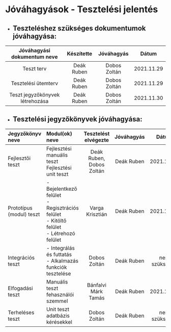 # Jóváhagyások - Tesztelési jelentés
- ## Teszteléshez szükséges dokumentumok jóváhagyása:

| Jóváhagyási dokumentum neve | Készítette | Jóváhagyás | Dátum
| :---: | :---: | :---: | :---:
| Teszt terv | Deák Ruben | Dobos Zoltán | 2021.11.29
| Tesztelési ütemterv | Deák Ruben | Dobos Zoltán | 2021.11.29
| Teszt jegyzőkönyvek létrehozása | Deák Ruben | Dobos Zoltán | 2021.11.30

- ## Tesztelési jegyzőkönyvek jóváhagyása: 

| Jegyzőkönyv neve | Modul(ok) neve | Tesztelést elvégezte | Jóváhagyás | Dátum
| :--- | :--- | :---: | :---: | :---:
| Fejlesztői teszt | Fejlesztési manuális teszt <br> Fejlesztési unit teszt | Deák Ruben, Dobos Zoltán | Deák Ruben | 2021.12.04
| Prototípus (modul) teszt | - Bejelentkező felület <br> - Regisztrációs felület <br> - Kitöltő felület <br> - Létrehozó felület | Varga Krisztián | Deák Ruben | 2021.12.06
| Integrációs teszt | - Integrálás és futtatás <br> - Alkalmazás funkciók tesztelése | Dobos Zoltán | Deák Ruben | nem szükséges
| Elfogadási teszt | Manuális teszt fehasználói szemmel | Bánfalvi Márk Tamás | Deák Ruben | 2021.12.06
| Terheléses teszt | Unit teszt adatbázis kérésekkel | Dobos Zoltán | Deák Ruben | nem szükséges
